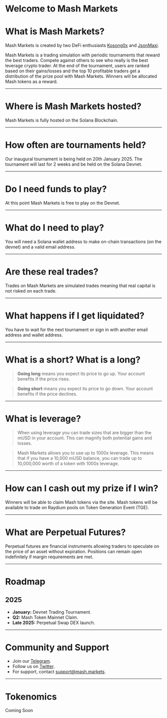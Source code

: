 # Welcome to Mash Markets

# What is Mash Markets?
Mash Markets is created by two DeFi enthusiasts [Kosong0x](https://x.com/kosong0x) and [JsonMaxi](https://x.com/jsonmaxi).

Mash Markets is a trading simulation with periodic tournaments that reward the best traders. Compete against others to see who really is the best leverage crypto trader. At the end of the tournament, users are ranked based on their gains/losses and the top 10 profitable traders get a distribution of the prize pool with Mash Markets. Winners will be allocated Mash tokens as a reward.

---

# Where is Mash Markets hosted?
Mash Markets is fully hosted on the Solana Blockchain.

---

# How often are tournaments held?
Our inaugural tournament is being held on 20th January 2025. The tournament will last for 2 weeks and be held on the Solana Devnet.

---

# Do I need funds to play?
At this point Mash Markets is free to play on the Devnet.

---

# What do I need to play?
You will need a Solana wallet address to make on-chain transactions (on the devnet) and a valid email address.

---

# Are these real trades?
Trades on Mash Markets are simulated trades meaning that real capital is not risked on each trade.

---

# What happens if I get liquidated?
You have to wait for the next tournament or sign in with another email address and wallet address.

---

# What is a short? What is a long?
> **Going long** means you expect its price to go up. Your account benefits if the price rises.

> **Going short** means you expect its price to go down. Your account benefits if the price declines.

---

# What is leverage?
> When using leverage you can trade sizes that are bigger than the mUSD in your account. This can magnify both potential gains and losses.

> Mash Markets allows you to use up to 1000x leverage. This means that if you have a 10,000 mUSD balance, you can trade up to 10,000,000 worth of a token with 1000x leverage.

---

# How can I cash out my prize if I win?
Winners will be able to claim Mash tokens via the site. Mash tokens will be available to trade on Raydium pools on Token Generation Event (TGE).

---

# What are Perpetual Futures?
Perpetual futures are financial instruments allowing traders to speculate on the price of an asset without expiration. Positions can remain open indefinitely if margin requirements are met.

---

# Roadmap

## 2025
- **January:** Devnet Trading Tournament.
- **Q2:** Mash Token Mainnet Claim.
- **Late 2025:** Perpetual Swap DEX launch.

---

# Community and Support
- Join our [Telegram](t.me/mashmarkets).
- Follow us on [Twitter](https://x.com/MashMarkets).
- For support, contact [support@mash.markets](mailto:support@mash.markets).

---

# Tokenomics
Coming Soon
